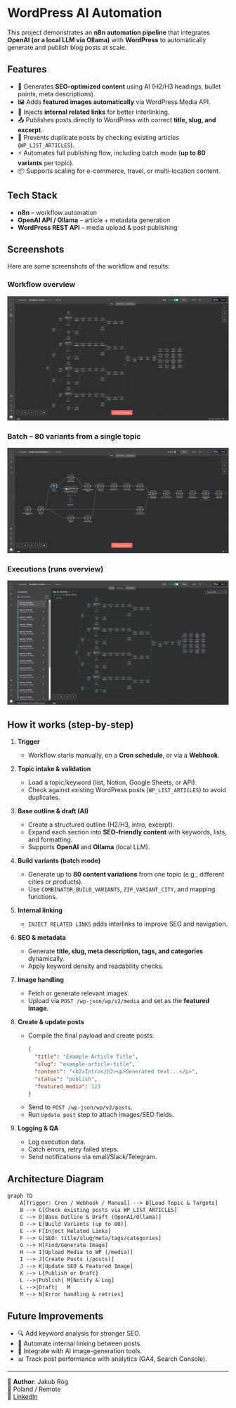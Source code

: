 # WordPress AI Automation

This project demonstrates an **n8n automation pipeline** that integrates **OpenAI (or a local LLM via Ollama)** with **WordPress** to automatically generate and publish blog posts at scale.

## Features
- 📝 Generates **SEO-optimized content** using AI (H2/H3 headings, bullet points, meta descriptions).
- 🖼️ Adds **featured images automatically** via WordPress Media API.
- 🧩 Injects **internal related links** for better interlinking.
- 📤 Publishes posts directly to WordPress with correct **title, slug, and excerpt**.
- 🚫 Prevents duplicate posts by checking existing articles (`WP_LIST_ARTICLES`).
- ⚡ Automates full publishing flow, including batch mode (**up to 80 variants** per topic).
- 📦 Supports scaling for e-commerce, travel, or multi-location content.

## Tech Stack
- **n8n** – workflow automation  
- **OpenAI API / Ollama** – article + metadata generation  
- **WordPress REST API** – media upload & post publishing  

## Screenshots
Here are some screenshots of the workflow and results:

### Workflow overview
![Workflow](assets/Workflow.jpg)

### Batch – 80 variants from a single topic
![Single 80 Articles](assets/Single-80-articles.jpg)

### Executions (runs overview)
![Executions](assets/Executions-workflow.jpg)

## How it works (step-by-step)

1. **Trigger**
   - Workflow starts manually, on a **Cron schedule**, or via a **Webhook**.

2. **Topic intake & validation**
   - Load a topic/keyword (list, Notion, Google Sheets, or API).
   - Check against existing WordPress posts (`WP_LIST_ARTICLES`) to avoid duplicates.

3. **Base outline & draft (AI)**
   - Create a structured outline (H2/H3, intro, excerpt).
   - Expand each section into **SEO-friendly content** with keywords, lists, and formatting.
   - Supports **OpenAI** and **Ollama** (local LLM).

4. **Build variants (batch mode)**
   - Generate up to **80 content variations** from one topic (e.g., different cities or products).
   - Use `COMBINATOR_BUILD_VARIANTS`, `ZIP_VARIANT_CITY`, and mapping functions.

5. **Internal linking**
   - `INJECT RELATED LINKS` adds interlinks to improve SEO and navigation.

6. **SEO & metadata**
   - Generate **title, slug, meta description, tags, and categories** dynamically.
   - Apply keyword density and readability checks.

7. **Image handling**
   - Fetch or generate relevant images.
   - Upload via `POST /wp-json/wp/v2/media` and set as the **featured image**.

8. **Create & update posts**
   - Compile the final payload and create posts:  
     ```json
     {
       "title": "Example Article Title",
       "slug": "example-article-title",
       "content": "<h2>Intro</h2><p>Generated text...</p>",
       "status": "publish",
       "featured_media": 123
     }
     ```
   - Send to `POST /wp-json/wp/v2/posts`.  
   - Run `Update post` step to attach images/SEO fields.

9. **Logging & QA**
   - Log execution data.
   - Catch errors, retry failed steps.
   - Send notifications via email/Slack/Telegram.

## Architecture Diagram

```mermaid
graph TD
    A[Trigger: Cron / Webhook / Manual] --> B[Load Topic & Targets]
    B --> C[Check existing posts via WP_LIST_ARTICLES]
    C --> D[Base Outline & Draft (OpenAI/Ollama)]
    D --> E[Build Variants (up to 80)]
    E --> F[Inject Related Links]
    F --> G[SEO: title/slug/meta/tags/categories]
    G --> H[Find/Generate Image]
    H --> I[Upload Media to WP (/media)]
    I --> J[Create Posts (/posts)]
    J --> K[Update SEO & Featured Image]
    K --> L{Publish or Draft}
    L -->|Publish| M[Notify & Log]
    L -->|Draft|   M
    M --> N[Error handling & retries]
```

## Future Improvements
- 🔍 Add keyword analysis for stronger SEO.
- 🔗 Automate internal linking between posts.
- 🎨 Integrate with AI image-generation tools.
- 📊 Track post performance with analytics (GA4, Search Console).

---

👤 **Author**: Jakub Róg  
📍 Poland / Remote  
🔗 [LinkedIn](https://www.linkedin.com/in/jakub-róg-a15152380/)
